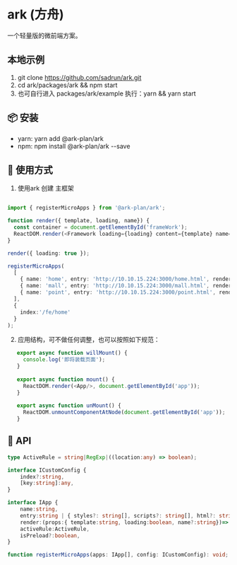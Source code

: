 # ark (方舟)

一个轻量版的微前端方案。

## 本地示例
1. git clone https://github.com/sadrun/ark.git
2. cd ark/packages/ark && npm start
3. 也可自行进入 packages/ark/example 执行：yarn && yarn start

## 📦 安装
* yarn: yarn add @ark-plan/ark
* npm: npm install @ark-plan/ark --save

## 🔨 使用方式

1. 使用ark 创建 主框架

```ts

import { registerMicroApps } from '@ark-plan/ark';

function render({ template, loading, name}) {
  const container = document.getElementById('frameWork');
  ReactDOM.render(<Framework loading={loading} content={template} name={name}/>, container);
}

render({ loading: true });

registerMicroApps(
  [
    { name: 'home', entry: 'http://10.10.15.224:3000/home.html', render, activeRule:'/fe/home',isPreload:true, },
    { name: 'mall', entry: 'http://10.10.15.224:3000/mall.html', render, activeRule:'/fe/mall',isPreload:false,  },
    { name: 'point', entry: 'http://10.10.15.224:3000/point.html', render, activeRule:'/fe/point',isPreload:false,  },
  ],
  {
    index:'/fe/home'
  }
);

```

2. 应用结构，可不做任何调整，也可以按照如下规范：
```ts
   export async function willMount() {
     console.log('即将装载页面');
   }
   
   export async function mount() {
     ReactDOM.render(<App/>, document.getElementById('app'));
   }
   
   export async function unMount() {
     ReactDOM.unmountComponentAtNode(document.getElementById('app'));
   }
   ```

## 📖 API


```typescript
type ActiveRule = string|RegExp|((location:any) => boolean);

interface ICustomConfig {
    index?:string,
    [key:string]:any,
}

interface IApp {
    name:string,
    entry:string | { styles?: string[], scripts?: string[], html?: string },
    render:(props:{ template:string, loading:boolean, name?:string})=> any,
    activeRule:ActiveRule,
    isPreload?:boolean,
}

function registerMicroApps(apps: IApp[], config: ICustomConfig): void;
```